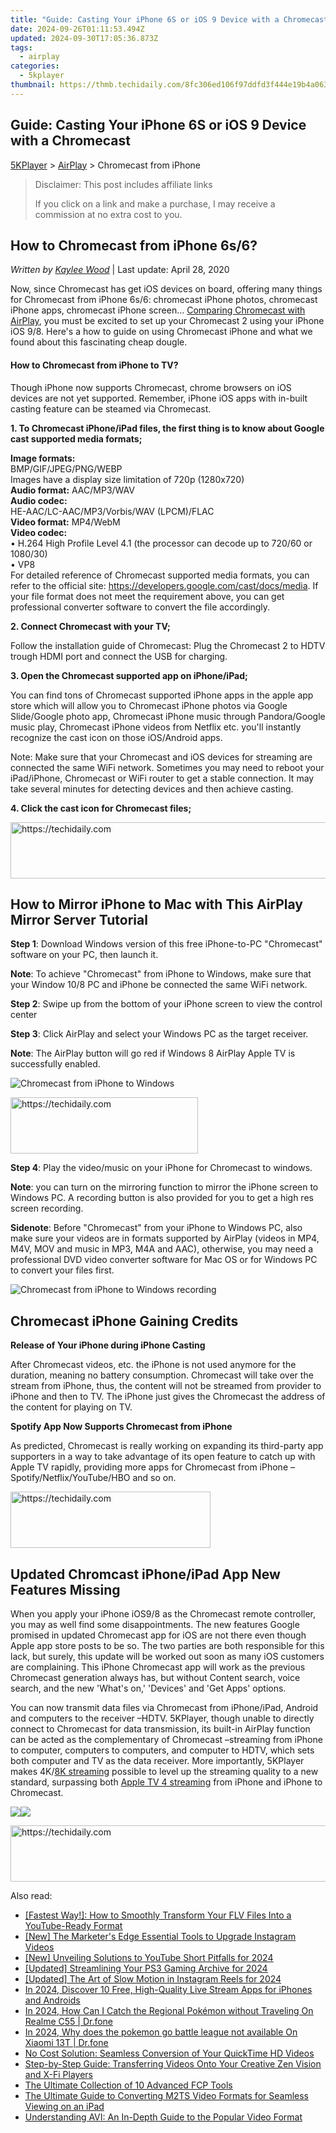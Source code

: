 ```yaml
---
title: "Guide: Casting Your iPhone 6S or iOS 9 Device with a Chromecast"
date: 2024-09-26T01:11:53.494Z
updated: 2024-09-30T17:05:36.873Z
tags:
  - airplay
categories:
  - 5kplayer
thumbnail: https://thmb.techidaily.com/8fc306ed106f97ddfd3f444e19b4a063b64c043021df4da2d039bc1cf1b4b3a7.jpg
---
```


## Guide: Casting Your iPhone 6S or iOS 9 Device with a Chromecast

[5KPlayer](https://tools.techidaily.com/5kplayer/products/) \> [AirPlay](https://tools.techidaily.com/5kplayer/airplay/) \> Chromecast from iPhone

>  Disclaimer: This post includes affiliate links
>
>  If you click on a link and make a purchase, I may receive a commission at no extra cost to you.
>

## How to Chromecast from iPhone 6s/6?

 _Written by [Kaylee Wood](https://www.quora.com/profile/Amanda-Hu-21)_ | Last update: April 28, 2020

Now, since Chromecast has get iOS devices on board, offering many things for Chromecast from iPhone 6s/6: chromecast iPhone photos, chromecast iPhone apps, chromecast iPhone screen… [Comparing Chromecast with AirPlay](https://tools.techidaily.com/5kplayer/airplay/), you must be excited to set up your Chromecast 2 using your iPhone iOS 9/8\. Here's a how to guide on using Chromecast iPhone and what we found about this fascinating cheap dougle.

#### **How to Chromecast from iPhone to TV?**

Though iPhone now supports Chromecast, chrome browsers on iOS devices are not yet supported. Remember, iPhone iOS apps with in-built casting feature can be steamed via Chromecast.

**1\. To Chromecast iPhone/iPad files, the first thing is to know about Google cast supported media formats;**

**Image formats:**   
BMP/GIF/JPEG/PNG/WEBP   
Images have a display size limitation of 720p (1280x720)   
**Audio format:** AAC/MP3/WAV   
**Audio codec:**   
HE-AAC/LC-AAC/MP3/Vorbis/WAV (LPCM)/FLAC   
**Video format:** MP4/WebM   
**Video codec:**   
• H.264 High Profile Level 4.1 (the processor can decode up to 720/60 or 1080/30)   
• VP8   
For detailed reference of Chromecast supported media formats, you can refer to the official site: <https://developers.google.com/cast/docs/media>. If your file format does not meet the requirement above, you can get professional converter software to convert the file accordingly. 

**2\. Connect Chromecast with your TV;**

Follow the installation guide of Chromecast: Plug the Chromecast 2 to HDTV trough HDMI port and connect the USB for charging. 

**3\. Open the Chromecast supported app on iPhone/iPad;**

You can find tons of Chromecast supported iPhone apps in the apple app store which will allow you to Chromecast iPhone photos via Google Slide/Google photo app, Chromecast iPhone music through Pandora/Google music play, Chromecast iPhone videos from Netflix etc. you'll instantly recognize the cast icon on those iOS/Android apps.

Note: Make sure that your Chromecast and iOS devices for streaming are connected the same WiFi network. Sometimes you may need to reboot your iPad/iPhone, Chromecast or WiFi router to get a stable connection. It may take several minutes for detecting devices and then achieve casting.

**4\. Click the cast icon for Chromecast files;** 

<!-- affiliate ads begin -->
<a href="https://aligracehair.sjv.io/c/5597632/1948954/19272" target="_top" id="1948954">
  <img src="//a.impactradius-go.com/display-ad/19272-1948954" border="0" alt="https://techidaily.com" width="728" height="90"/>
</a>
<img height="0" width="0" src="https://aligracehair.sjv.io/i/5597632/1948954/19272" style="position:absolute;visibility:hidden;" border="0" />
<!-- affiliate ads end -->

## How to Mirror iPhone to Mac with This AirPlay Mirror Server Tutorial

**Step 1**: Download Windows version of this free iPhone-to-PC "Chromecast" software on your PC, then launch it.

**Note**: To achieve "Chromecast" from iPhone to Windows, make sure that your Window 10/8 PC and iPhone be connected the same WiFi network.

**Step 2**: Swipe up from the bottom of your iPhone screen to view the control center

**Step 3**: Click AirPlay and select your Windows PC as the target receiver.

**Note**: The AirPlay button will go red if Windows 8 AirPlay Apple TV is successfully enabled.

![Chromecast from iPhone to Windows](https://www.5kplayer.com/airplay/img/5k-airplay-pc-video-zjy-0320002.jpg) 

<!-- affiliate ads begin -->
<a href="https://aligracehair.sjv.io/c/5597632/2135400/19272" target="_top" id="2135400">
  <img src="//a.impactradius-go.com/display-ad/19272-2135400" border="0" alt="https://techidaily.com" width="300" height="90"/>
</a>
<img height="0" width="0" src="https://aligracehair.sjv.io/i/5597632/2135400/19272" style="position:absolute;visibility:hidden;" border="0" />
<!-- affiliate ads end -->

**Step 4**: Play the video/music on your iPhone for Chromecast to windows. 

**Note**: you can turn on the mirroring function to mirror the iPhone screen to Windows PC. A recording button is also provided for you to get a high res screen recording.

**Sidenote**: Before "Chromecast" from your iPhone to Windows PC, also make sure your videos are in formats supported by AirPlay (videos in MP4, M4V, MOV and music in MP3, M4A and AAC), otherwise, you may need a professional DVD video converter software for Mac OS or for Windows PC to convert your files first.

![Chromecast from iPhone to Windows recording](https://www.5kplayer.com/airplay/../video-music-player/img/5kp-wmc-alternative-zjy-recording.jpg) 

## Chromecast iPhone Gaining Credits

**Release of Your iPhone during iPhone Casting**

After Chromecast videos, etc. the iPhone is not used anymore for the duration, meaning no battery consumption. Chromecast will take over the stream from iPhone, thus, the content will not be streamed from provider to iPhone and then to TV. The iPhone just gives the Chromecast the address of the content for playing on TV. 

**Spotify App Now Supports Chromecast from iPhone** 

As predicted, Chromecast is really working on expanding its third-party app supporters in a way to take advantage of its open feature to catch up with Apple TV rapidly, providing more apps for Chromecast from iPhone –Spotify/Netflix/YouTube/HBO and so on.

<!-- affiliate ads begin -->
<a href="https://aligracehair.sjv.io/c/5597632/2135401/19272" target="_top" id="2135401">
  <img src="//a.impactradius-go.com/display-ad/19272-2135401" border="0" alt="https://techidaily.com" width="320" height="90"/>
</a>
<img height="0" width="0" src="https://aligracehair.sjv.io/i/5597632/2135401/19272" style="position:absolute;visibility:hidden;" border="0" />
<!-- affiliate ads end -->

## Updated Chromcast iPhone/iPad App New Features Missing

When you apply your iPhone iOS9/8 as the Chromecast remote controller, you may as well find some disappointments. The new features Google promised in updated Chromecast app for iOS are not there even though Apple app store posts to be so. The two parties are both responsible for this lack, but surely, this update will be worked out soon as many iOS customers are complaining. This iPhone Chromecast app will work as the previous Chromecast generation always has, but without Content search, voice search, and the new 'What's on,' 'Devices' and 'Get Apps' options. 

You can now transmit data files via Chromecast from iPhone/iPad, Android and computers to the receiver –HDTV. 5KPlayer, though unable to directly connect to Chromecast for data transmission, its built-in AirPlay function can be acted as the complementary of Chromecast –streaming from iPhone to computer, computers to computers, and computer to HDTV, which sets both computer and TV as the data receiver. More importantly, 5KPlayer makes 4K/[8K streaming](https://tools.techidaily.com/5kplayer/airplay/) possible to level up the streaming quality to a new standard, surpassing both [Apple TV 4 streaming](https://tools.techidaily.com/5kplayer/airplay/) from iPhone and iPhone to Chromecast. 

[![](https://www.5kplayer.com/airplay/../button/freedownwhitewin.png)](https://tools.techidaily.com/5kplayer/products/)[![](https://www.5kplayer.com/airplay/../button/freedownbackmac.png)](https://tools.techidaily.com/5kplayer/products/)

<!-- affiliate ads begin -->
<a href="https://unicoeye.pxf.io/c/5597632/2134248/18498" target="_top" id="2134248">
  <img src="//a.impactradius-go.com/display-ad/18498-2134248" border="0" alt="https://techidaily.com" width="728" height="90"/>
</a>
<img height="0" width="0" src="https://unicoeye.pxf.io/i/5597632/2134248/18498" style="position:absolute;visibility:hidden;" border="0" />
<!-- affiliate ads end -->

<ins class="adsbygoogle"
     style="display:block"
     data-ad-format="autorelaxed"
     data-ad-client="ca-pub-7571918770474297"
     data-ad-slot="1223367746"></ins>

<ins class="adsbygoogle"
     style="display:block"
     data-ad-client="ca-pub-7571918770474297"
     data-ad-slot="8358498916"
     data-ad-format="auto"
     data-full-width-responsive="true"></ins>

<span class="atpl-alsoreadstyle">Also read:</span>
<div><ul>
<li><a href="https://media-tips.techidaily.com/fastest-way-how-to-smoothly-transform-your-flv-files-into-a-youtube-ready-format/"><u>[Fastest Way!]: How to Smoothly Transform Your FLV Files Into a YouTube-Ready Format</u></a></li>
<li><a href="https://instagram-videos.techidaily.com/new-the-marketers-edge-essential-tools-to-upgrade-instagram-videos/"><u>[New] The Marketer's Edge Essential Tools to Upgrade Instagram Videos</u></a></li>
<li><a href="https://youtube-tips.techidaily.com/nveiling-solutions-to-youtube-short-pitfalls-for-2024/"><u>[New] Unveiling Solutions to YouTube Short Pitfalls for 2024</u></a></li>
<li><a href="https://desktop-recording.techidaily.com/updated-streamlining-your-ps3-gaming-archive-for-2024/"><u>[Updated] Streamlining Your PS3 Gaming Archive for 2024</u></a></li>
<li><a href="https://instagram-clips.techidaily.com/updated-the-art-of-slow-motion-in-instagram-reels-for-2024/"><u>[Updated] The Art of Slow Motion in Instagram Reels for 2024</u></a></li>
<li><a href="https://article-tips.techidaily.com/in-2024-discover-10-free-high-quality-live-stream-apps-for-iphones-and-androids/"><u>In 2024, Discover 10 Free, High-Quality Live Stream Apps for iPhones and Androids</u></a></li>
<li><a href="https://pokemon-go-android.techidaily.com/in-2024-how-can-i-catch-the-regional-pokemon-without-traveling-on-realme-c55-drfone-by-drfone-virtual-android/"><u>In 2024, How Can I Catch the Regional Pokémon without Traveling On Realme C55 | Dr.fone</u></a></li>
<li><a href="https://android-pokemon-go.techidaily.com/in-2024-why-does-the-pokemon-go-battle-league-not-available-on-xiaomi-13t-drfone-by-drfone-virtual-android/"><u>In 2024, Why does the pokemon go battle league not available On Xiaomi 13T | Dr.fone</u></a></li>
<li><a href="https://media-tips.techidaily.com/no-cost-solution-seamless-conversion-of-your-quicktime-hd-videos/"><u>No Cost Solution: Seamless Conversion of Your QuickTime HD Videos</u></a></li>
<li><a href="https://media-tips.techidaily.com/step-by-step-guide-transferring-videos-onto-your-creative-zen-vision-and-x-fi-players/"><u>Step-by-Step Guide: Transferring Videos Onto Your Creative Zen Vision and X-Fi Players</u></a></li>
<li><a href="https://extra-resources.techidaily.com/the-ultimate-collection-of-10-advanced-fcp-tools/"><u>The Ultimate Collection of 10 Advanced FCP Tools</u></a></li>
<li><a href="https://media-tips.techidaily.com/the-ultimate-guide-to-converting-m2ts-video-formats-for-seamless-viewing-on-an-ipad/"><u>The Ultimate Guide to Converting M2TS Video Formats for Seamless Viewing on an iPad</u></a></li>
<li><a href="https://media-tips.techidaily.com/understanding-avi-an-in-depth-guide-to-the-popular-video-format/"><u>Understanding AVI: An In-Depth Guide to the Popular Video Format</u></a></li>
</ul></div>

